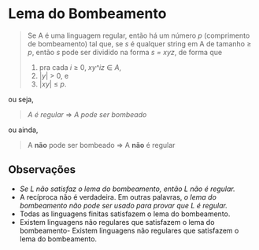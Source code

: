 # Lema do Bombeamento

> Se A é uma linguagem regular, então há um número *p* (comprimento de
> bombeamento) tal que, se *s* é qualquer string em A de tamanho ≥ *p*, então
> *s* pode ser dividido na forma *s = xyz*, de forma que
>
> 1. pra cada *i* ≥ 0, *xy^iz* ∈ *A*,
> 2. |*y*| > 0, e
> 3. |*xy*| ≤ *p*.

ou seja,

> *A é regular* ⇒ *A pode ser bombeado*

ou ainda,

> A **não** pode ser bombeado ⇒ A **não** é regular

## Observações

- *Se L não satisfaz o lema do bombeamento, então L não é regular.*
- A recíproca não é verdadeira. Em outras palavras, *o lema do bombeamento não
  pode ser usado para provar que L é regular.*
- Todas as linguagens finitas satisfazem o lema do bombeamento.
- Existem linguagens não regulares que satisfazem o lema do bombeamento- Existem
  linguagens não regulares que satisfazem o lema do bombeamento.
